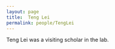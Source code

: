 ```yaml
---
layout: page
title:  Teng Lei
permalink: people/TengLei
---
```

Teng Lei was a visiting scholar in the lab.
